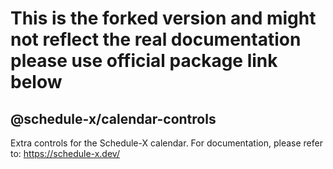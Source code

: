 # This is the forked version and might not reflect the real documentation please use official package link below

## @schedule-x/calendar-controls

Extra controls for the Schedule-X calendar. For documentation, please refer to: https://schedule-x.dev/

